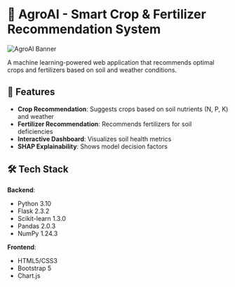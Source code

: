 # 🌱 AgroAI - Smart Crop & Fertilizer Recommendation System

![AgroAI Banner](static/images/banner.png)

A machine learning-powered web application that recommends optimal crops and fertilizers based on soil and weather conditions.

## 🚀 Features

- **Crop Recommendation**: Suggests crops based on soil nutrients (N, P, K) and weather
- **Fertilizer Recommendation**: Recommends fertilizers for soil deficiencies
- **Interactive Dashboard**: Visualizes soil health metrics
- **SHAP Explainability**: Shows model decision factors

## 🛠️ Tech Stack

**Backend**:
- Python 3.10
- Flask 2.3.2
- Scikit-learn 1.3.0
- Pandas 2.0.3
- NumPy 1.24.3

**Frontend**:
- HTML5/CSS3
- Bootstrap 5
- Chart.js
